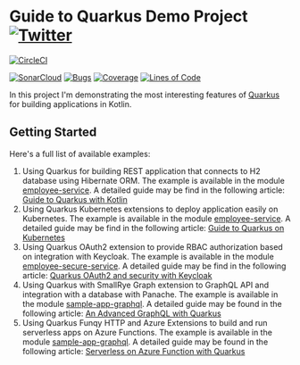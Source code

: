 # Guide to Quarkus Demo Project [![Twitter](https://img.shields.io/twitter/follow/piotr_minkowski.svg?style=social&logo=twitter&label=Follow%20Me)](https://twitter.com/piotr_minkowski)

[![CircleCI](https://circleci.com/gh/piomin/sample-quarkus-applications.svg?style=svg)](https://circleci.com/gh/piomin/sample-quarkus-applications)

[![SonarCloud](https://sonarcloud.io/images/project_badges/sonarcloud-black.svg)](https://sonarcloud.io/dashboard?id=piomin_sample-quarkus-applications)
[![Bugs](https://sonarcloud.io/api/project_badges/measure?project=piomin_sample-quarkus-applications&metric=bugs)](https://sonarcloud.io/dashboard?id=piomin_sample-quarkus-applications)
[![Coverage](https://sonarcloud.io/api/project_badges/measure?project=piomin_sample-quarkus-applications&metric=coverage)](https://sonarcloud.io/dashboard?id=piomin_sample-quarkus-applications)
[![Lines of Code](https://sonarcloud.io/api/project_badges/measure?project=piomin_sample-quarkus-applications&metric=ncloc)](https://sonarcloud.io/dashboard?id=piomin_sample-quarkus-applications)

In this project I'm demonstrating the most interesting features of [Quarkus](https://quarkus.io/) for building applications in Kotlin.

## Getting Started 
Here's a full list of available examples:
1. Using Quarkus for building REST application that connects to H2 database using Hibernate ORM. The example is available in the module [employee-service](https://github.com/piomin/sample-quarkus-applications/tree/master/employee-service). A detailed guide may be find in the following article: [Guide to Quarkus with Kotlin](https://piotrminkowski.com/2020/08/09/guide-to-quarkus-with-kotlin/)
2. Using Quarkus Kubernetes extensions to deploy application easily on Kubernetes. The example is available in the module [employee-service](https://github.com/piomin/sample-quarkus-applications/tree/master/employee-service). A detailed guide may be find in the following article: [Guide to Quarkus on Kubernetes](https://piotrminkowski.com/2020/08/10/guide-to-quarkus-on-kubernetes/)
3. Using Quarkus OAuth2 extension to provide RBAC authorization based on integration with Keycloak. The example is available in the module [employee-secure-service](https://github.com/piomin/sample-quarkus-applications/tree/master/employee-secure-service). A detailed guide may be find in the following article: [Quarkus OAuth2 and security with Keycloak](https://piotrminkowski.com/2020/09/16/quarkus-oauth2-and-security-with-keycloak/)
4. Using Quarkus with SmallRye Graph extension to GraphQL API and integration with a database with Panache. The example is available in the module [sample-app-graphql](https://github.com/piomin/sample-quarkus-applications/tree/master/sample-app-graphql). A detailed guide may be found in the following article: [An Advanced GraphQL with Quarkus](https://piotrminkowski.com/2021/04/14/advanced-graphql-with-quarkus/)
5. Using Quarkus Funqy HTTP and Azure Extensions to build and run serverless apps on Azure Functions. The example is available in the module [sample-app-graphql](https://github.com/piomin/sample-quarkus-applications/tree/master/account-function). A detailed guide may be found in the following article: [Serverless on Azure Function with Quarkus](https://piotrminkowski.com/2024/01/19/serverless-on-azure-with-spring-cloud-function/)